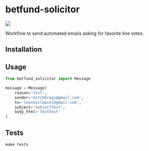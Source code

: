 # betfund-solicitor

![](https://github.com/betfund/betfund-solicitor/workflows/befund-solicitor/badge.svg)

Workflow to send automated emails asking for favorite line votes.

## Installation

## Usage
```python
from betfund_solicitor import Message

message = Message(
    reason='test',
    sender='mitchbregs@gmail.com',
    to='leonkozlowski@gmail.com',
    subject='SubjectTest',
    body_html='TextTest'
)
```

## Tests
`make tests`
